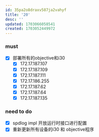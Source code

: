 ```yaml
---
id: 35pa2o8draxv587ja2vahyf
title: '20'
desc: ''
updated: 1703066058541
created: 1703052449972
---
```


### must
- [x] 部署所有的objective和i30
  - [x] 172.17.187.107
  - [x] 172.17.187.109
  - [x] 172.17.187.111
  - [x] 172.17.186.255
  - [x] 172.17.187.62
  - [x] 172.17.187.64
  - [x] 172.17.187.135

### need to do
- [x] spdlog impl 开放运行时接口进行配置
- [x] 重新更新所有设备的i30 和 objective程序